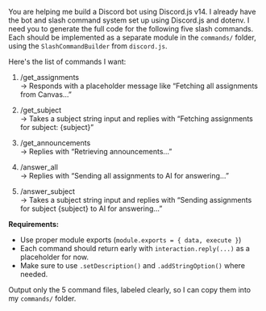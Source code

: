 You are helping me build a Discord bot using Discord.js v14. I already have the bot and slash command system set up using Discord.js and dotenv. I need you to generate the full code for the following five slash commands. Each should be implemented as a separate module in the `commands/` folder, using the `SlashCommandBuilder` from `discord.js`.

Here's the list of commands I want:

1. /get_assignments  
   → Responds with a placeholder message like “Fetching all assignments from Canvas…”

2. /get_subject <subject>  
   → Takes a subject string input and replies with “Fetching assignments for subject: {subject}”

3. /get_announcements  
   → Replies with “Retrieving announcements…”

4. /answer_all  
   → Replies with “Sending all assignments to AI for answering…”

5. /answer_subject <subject>  
   → Takes a subject string input and replies with “Sending assignments for subject {subject} to AI for answering…”

**Requirements:**
- Use proper module exports (`module.exports = { data, execute }`)
- Each command should return early with `interaction.reply(...)` as a placeholder for now.
- Make sure to use `.setDescription()` and `.addStringOption()` where needed.

Output only the 5 command files, labeled clearly, so I can copy them into my `commands/` folder.

